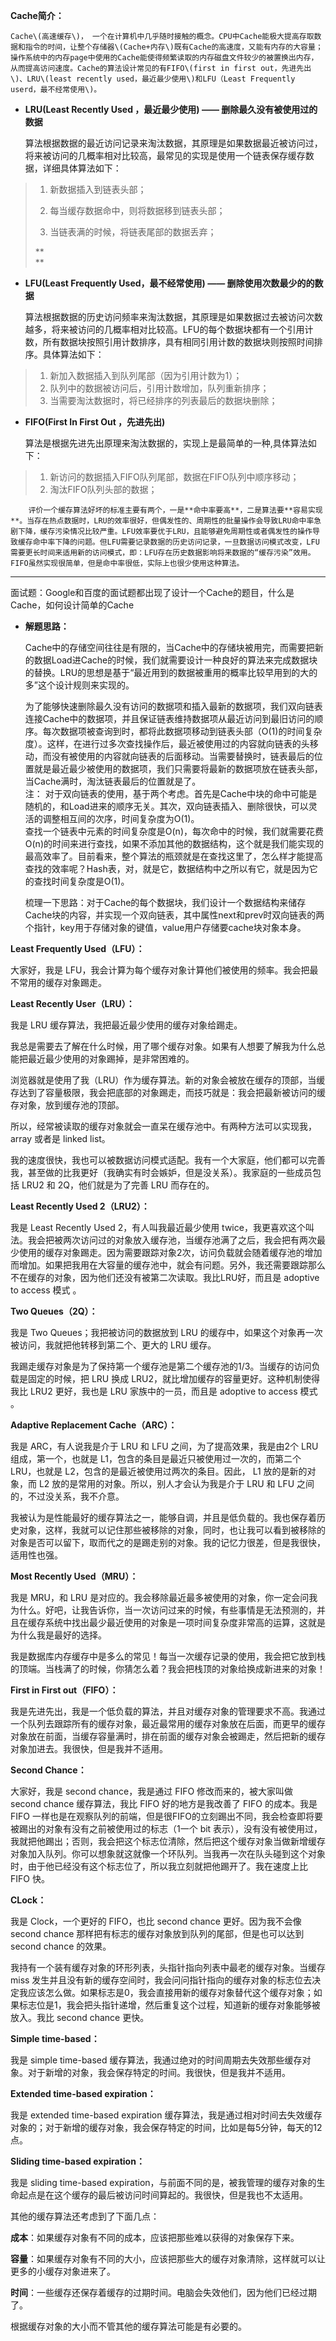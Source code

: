 **Cache简介：**

```
Cache\(高速缓存\)， 一个在计算机中几乎随时接触的概念。CPU中Cache能极大提高存取数据和指令的时间，让整个存储器\(Cache+内存\)既有Cache的高速度，又能有内存的大容量；操作系统中的内存page中使用的Cache能使得频繁读取的内存磁盘文件较少的被置换出内存，从而提高访问速度。Cache的算法设计常见的有FIFO\(first in first out，先进先出\)、LRU\(least recently used，最近最少使用\)和LFU（Least Frequently userd，最不经常使用\)。
```

* **LRU\(Least Recently Used ，最近最少使用\) —— 删除最久没有被使用过的数据**

  算法根据数据的最近访问记录来淘汰数据，其原理是如果数据最近被访问过，将来被访问的几概率相对比较高，最常见的实现是使用一个链表保存缓存数据，详细具体算法如下：

> 1. 新数据插入到链表头部；
>
> 2. 每当缓存数据命中，则将数据移到链表头部；
>
> 3. 当链表满的时候，将链表尾部的数据丢弃；
>
> **    
> **

* **LFU\(Least Frequently Used，最不经常使用\) —— 删除使用次数最少的的数据**

  算法根据数据的历史访问频率来淘汰数据，其原理是如果数据过去被访问次数越多，将来被访问的几概率相对比较高。LFU的每个数据块都有一个引用计数，所有数据块按照引用计数排序，具有相同引用计数的数据块则按照时间排序。具体算法如下：

> 1. 新加入数据插入到队列尾部（因为引用计数为1）；  
> 2. 队列中的数据被访问后，引用计数增加，队列重新排序；  
> 3. 当需要淘汰数据时，将已经排序的列表最后的数据块删除；

* **FIFO\(First In First Out ，先进先出\)**

  算法是根据先进先出原理来淘汰数据的，实现上是最简单的一种,具体算法如下：

> 1. 新访问的数据插入FIFO队列尾部，数据在FIFO队列中顺序移动；  
> 2. 淘汰FIFO队列头部的数据；

```
    评价一个缓存算法好坏的标准主要有两个，一是**命中率要高**，二是算法要**容易实现**。当存在热点数据时，LRU的效率很好，但偶发性的、周期性的批量操作会导致LRU命中率急剧下降，缓存污染情况比较严重。LFU效率要优于LRU，且能够避免周期性或者偶发性的操作导致缓存命中率下降的问题。但LFU需要记录数据的历史访问记录，一旦数据访问模式改变，LFU需要更长时间来适用新的访问模式，即：LFU存在历史数据影响将来数据的“缓存污染”效用。FIFO虽然实现很简单，但是命中率很低，实际上也很少使用这种算法。
```

---

面试题：Google和百度的面试题都出现了设计一个Cache的题目，什么是Cache，如何设计简单的Cache

* **解题思路：**

  Cache中的存储空间往往是有限的，当Cache中的存储块被用完，而需要把新的数据Load进Cache的时候，我们就需要设计一种良好的算法来完成数据块的替换。LRU的思想是基于“最近用到的数据被重用的概率比较早用到的大的多”这个设计规则来实现的。

  为了能够快速删除最久没有访问的数据项和插入最新的数据项，我们双向链表连接Cache中的数据项，并且保证链表维持数据项从最近访问到最旧访问的顺序。每次数据项被查询到时，都将此数据项移动到链表头部（O\(1\)的时间复杂度）。这样，在进行过多次查找操作后，最近被使用过的内容就向链表的头移动，而没有被使用的内容就向链表的后面移动。当需要替换时，链表最后的位置就是最近最少被使用的数据项，我们只需要将最新的数据项放在链表头部，当Cache满时，淘汰链表最后的位置就是了。  
  注： 对于双向链表的使用，基于两个考虑。首先是Cache中块的命中可能是随机的，和Load进来的顺序无关。其次，双向链表插入、删除很快，可以灵活的调整相互间的次序，时间复杂度为O\(1\)。  
    查找一个链表中元素的时间复杂度是O\(n\)，每次命中的时候，我们就需要花费O\(n\)的时间来进行查找，如果不添加其他的数据结构，这个就是我们能实现的最高效率了。目前看来，整个算法的瓶颈就是在查找这里了，怎么样才能提高查找的效率呢？Hash表，对，就是它，数据结构中之所以有它，就是因为它的查找时间复杂度是O\(1\)。

  梳理一下思路：对于Cache的每个数据块，我们设计一个数据结构来储存Cache块的内容，并实现一个双向链表，其中属性next和prev时双向链表的两个指针，key用于存储对象的键值，value用户存储要cache块对象本身。





**Least Frequently Used（LFU）：**

大家好，我是 LFU，我会计算为每个缓存对象计算他们被使用的频率。我会把最不常用的缓存对象踢走。

**Least Recently User（LRU）：**

我是 LRU 缓存算法，我把最近最少使用的缓存对象给踢走。

我总是需要去了解在什么时候，用了哪个缓存对象。如果有人想要了解我为什么总能把最近最少使用的对象踢掉，是非常困难的。

浏览器就是使用了我（LRU）作为缓存算法。新的对象会被放在缓存的顶部，当缓存达到了容量极限，我会把底部的对象踢走，而技巧就是：我会把最新被访问的缓存对象，放到缓存池的顶部。

所以，经常被读取的缓存对象就会一直呆在缓存池中。有两种方法可以实现我，array 或者是 linked list。

我的速度很快，我也可以被数据访问模式适配。我有一个大家庭，他们都可以完善我，甚至做的比我更好（我确实有时会嫉妒，但是没关系）。我家庭的一些成员包括 LRU2 和 2Q，他们就是为了完善 LRU 而存在的。

**Least Recently Used 2（LRU2）：**

我是 Least Recently Used 2，有人叫我最近最少使用 twice，我更喜欢这个叫法。我会把被两次访问过的对象放入缓存池，当缓存池满了之后，我会把有两次最少使用的缓存对象踢走。因为需要跟踪对象2次，访问负载就会随着缓存池的增加而增加。如果把我用在大容量的缓存池中，就会有问题。另外，我还需要跟踪那么不在缓存的对象，因为他们还没有被第二次读取。我比LRU好，而且是 adoptive to access 模式 。

**Two Queues（2Q）：**

我是 Two Queues；我把被访问的数据放到 LRU 的缓存中，如果这个对象再一次被访问，我就把他转移到第二个、更大的 LRU 缓存。

我踢走缓存对象是为了保持第一个缓存池是第二个缓存池的1/3。当缓存的访问负载是固定的时候，把 LRU 换成 LRU2，就比增加缓存的容量更好。这种机制使得我比 LRU2 更好，我也是 LRU 家族中的一员，而且是 adoptive to access 模式 。

**Adaptive Replacement Cache（ARC）：**

我是 ARC，有人说我是介于 LRU 和 LFU 之间，为了提高效果，我是由2个 LRU 组成，第一个，也就是 L1，包含的条目是最近只被使用过一次的，而第二个 LRU，也就是 L2，包含的是最近被使用过两次的条目。因此， L1 放的是新的对象，而 L2 放的是常用的对象。所以，别人才会认为我是介于 LRU 和 LFU 之间的，不过没关系，我不介意。

我被认为是性能最好的缓存算法之一，能够自调，并且是低负载的。我也保存着历史对象，这样，我就可以记住那些被移除的对象，同时，也让我可以看到被移除的对象是否可以留下，取而代之的是踢走别的对象。我的记忆力很差，但是我很快，适用性也强。

**Most Recently Used（MRU）：**

我是 MRU，和 LRU 是对应的。我会移除最近最多被使用的对象，你一定会问我为什么。好吧，让我告诉你，当一次访问过来的时候，有些事情是无法预测的，并且在缓存系统中找出最少最近使用的对象是一项时间复杂度非常高的运算，这就是为什么我是最好的选择。

我是数据库内存缓存中是多么的常见！每当一次缓存记录的使用，我会把它放到栈的顶端。当栈满了的时候，你猜怎么着？我会把栈顶的对象给换成新进来的对象！

**First in First out（FIFO）：**

我是先进先出，我是一个低负载的算法，并且对缓存对象的管理要求不高。我通过一个队列去跟踪所有的缓存对象，最近最常用的缓存对象放在后面，而更早的缓存对象放在前面，当缓存容量满时，排在前面的缓存对象会被踢走，然后把新的缓存对象加进去。我很快，但是我并不适用。

**Second Chance：**

大家好，我是 second chance，我是通过 FIFO 修改而来的，被大家叫做 second chance 缓存算法，我比 FIFO 好的地方是我改善了 FIFO 的成本。我是 FIFO 一样也是在观察队列的前端，但是很FIFO的立刻踢出不同，我会检查即将要被踢出的对象有没有之前被使用过的标志（1一个 bit 表示），没有没有被使用过，我就把他踢出；否则，我会把这个标志位清除，然后把这个缓存对象当做新增缓存对象加入队列。你可以想象就这就像一个环队列。当我再一次在队头碰到这个对象时，由于他已经没有这个标志位了，所以我立刻就把他踢开了。我在速度上比 FIFO 快。

**CLock：**

我是 Clock，一个更好的 FIFO，也比 second chance 更好。因为我不会像 second chance 那样把有标志的缓存对象放到队列的尾部，但是也可以达到 second chance 的效果。

我持有一个装有缓存对象的环形列表，头指针指向列表中最老的缓存对象。当缓存 miss 发生并且没有新的缓存空间时，我会问问指针指向的缓存对象的标志位去决定我应该怎么做。如果标志是0，我会直接用新的缓存对象替代这个缓存对象；如果标志位是1，我会把头指针递增，然后重复这个过程，知道新的缓存对象能够被放入。我比 second chance 更快。

**Simple time-based：**

我是 simple time-based 缓存算法，我通过绝对的时间周期去失效那些缓存对象。对于新增的对象，我会保存特定的时间。我很快，但是我并不适用。

**Extended time-based expiration：**

我是 extended time-based expiration 缓存算法，我是通过相对时间去失效缓存对象的；对于新增的缓存对象，我会保存特定的时间，比如是每5分钟，每天的12点。

**Sliding time-based expiration：**

我是 sliding time-based expiration，与前面不同的是，被我管理的缓存对象的生命起点是在这个缓存的最后被访问时间算起的。我很快，但是我也不太适用。

其他的缓存算法还考虑到了下面几点：

**成本**：如果缓存对象有不同的成本，应该把那些难以获得的对象保存下来。

**容量**：如果缓存对象有不同的大小，应该把那些大的缓存对象清除，这样就可以让更多的小缓存对象进来了。

**时间**：一些缓存还保存着缓存的过期时间。电脑会失效他们，因为他们已经过期了。

根据缓存对象的大小而不管其他的缓存算法可能是有必要的。



